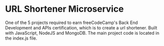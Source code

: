 # URL Shortener Microservice

One of the 5 projects required to earn freeCodeCamp's Back End Development and APIs certification, which is to create a url shortener. Built with JavaScript, NodeJS and MongoDB. The main project code is located in the index.js file.
